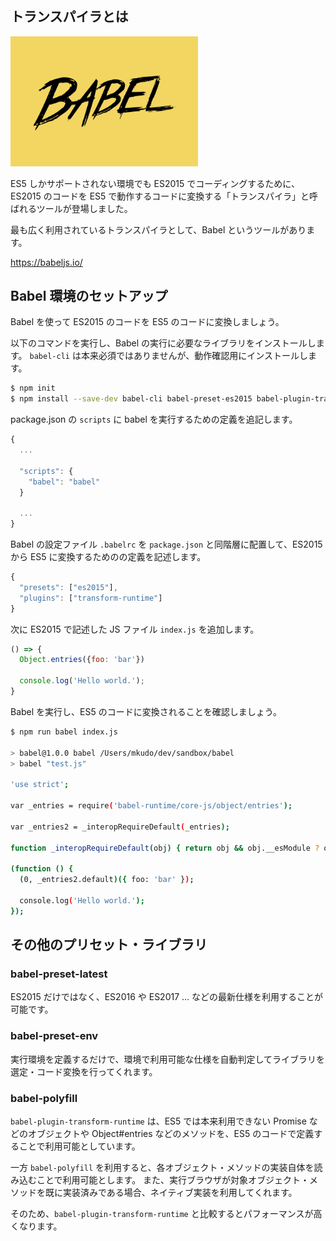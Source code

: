 ## トランスパイラとは

<img src="img/02_01.png" width="300">

ES5 しかサポートされない環境でも ES2015 でコーディングするために、ES2015 のコードを ES5 で動作するコードに変換する「トランスパイラ」と呼ばれるツールが登場しました。

最も広く利用されているトランスパイラとして、Babel というツールがあります。

https://babeljs.io/

## Babel 環境のセットアップ

Babel を使って ES2015 のコードを ES5 のコードに変換しましょう。

以下のコマンドを実行し、Babel の実行に必要なライブラリをインストールします。
`babel-cli` は本来必須ではありませんが、動作確認用にインストールします。

```bash
$ npm init
$ npm install --save-dev babel-cli babel-preset-es2015 babel-plugin-transform-runtime
```

package.json の `scripts` に babel を実行するための定義を追記します。

```javascript
{
  ...

  "scripts": {
    "babel": "babel"
  }

  ...
}
```

Babel の設定ファイル `.babelrc` を `package.json` と同階層に配置して、ES2015 から ES5 に変換するためのの定義を記述します。

```javascript
{
  "presets": ["es2015"],
  "plugins": ["transform-runtime"]
}
```

次に ES2015 で記述した JS ファイル `index.js` を追加します。

```javascript
() => {
  Object.entries({foo: 'bar'})

  console.log('Hello world.');
}
```

Babel を実行し、ES5 のコードに変換されることを確認しましょう。

```bash
$ npm run babel index.js

> babel@1.0.0 babel /Users/mkudo/dev/sandbox/babel
> babel "test.js"

'use strict';

var _entries = require('babel-runtime/core-js/object/entries');

var _entries2 = _interopRequireDefault(_entries);

function _interopRequireDefault(obj) { return obj && obj.__esModule ? obj : { default: obj }; }

(function () {
  (0, _entries2.default)({ foo: 'bar' });

  console.log('Hello world.');
});
```

## その他のプリセット・ライブラリ

### babel-preset-latest

ES2015 だけではなく、ES2016 や ES2017 ... などの最新仕様を利用することが可能です。

### babel-preset-env

実行環境を定義するだけで、環境で利用可能な仕様を自動判定してライブラリを選定・コード変換を行ってくれます。

### babel-polyfill

`babel-plugin-transform-runtime` は、ES5 では本来利用できない Promise などのオブジェクトや Object#entries などのメソッドを、ES5 のコードで定義することで利用可能としています。

一方 `babel-polyfill` を利用すると、各オブジェクト・メソッドの実装自体を読み込むことで利用可能とします。
また、実行ブラウザが対象オブジェクト・メソッドを既に実装済みである場合、ネイティブ実装を利用してくれます。

そのため、`babel-plugin-transform-runtime` と比較するとパフォーマンスが高くなります。
